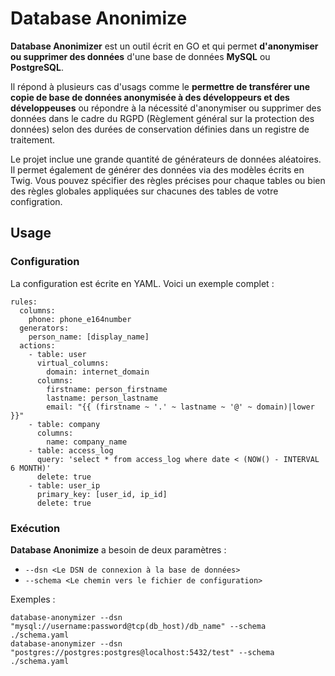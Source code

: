 Database Anonimize
==================

**Database Anonimizer** est un outil écrit en GO et qui permet **d'anonymiser ou supprimer des données** d'une base de données **MySQL** ou **PostgreSQL**.

Il répond à plusieurs cas d'usags comme le **permettre de transférer une copie de base de données anonymisée à des développeurs et des développeuses** ou répondre à la nécessité d'anonymiser ou supprimer des données dans le cadre du RGPD (Règlement général sur la protection des données) selon des durées de conservation définies dans un registre de traitement.

Le projet inclue une grande quantité de générateurs de données aléatoires. Il permet également de générer des données via des modèles écrits en Twig. Vous pouvez spécifier des règles précises pour chaque tables ou bien des règles globales appliquées sur chacunes des tables de votre configration.

## Usage

### Configuration

La configuration est écrite en YAML. Voici un exemple complet :

```
rules:
  columns:
    phone: phone_e164number
  generators:
    person_name: [display_name]
  actions:
    - table: user
      virtual_columns:
        domain: internet_domain
      columns:
        firstname: person_firstname
        lastname: person_lastname
        email: "{{ (firstname ~ '.' ~ lastname ~ '@' ~ domain)|lower }}"
    - table: company
      columns:
        name: company_name
    - table: access_log
      query: 'select * from access_log where date < (NOW() - INTERVAL 6 MONTH)'
      delete: true
    - table: user_ip
      primary_key: [user_id, ip_id]
      delete: true
```

### Exécution

**Database Anonimize** a besoin de deux paramètres :

- `--dsn <Le DSN de connexion à la base de données>`
- `--schema <Le chemin vers le fichier de configuration>`

Exemples :

```
database-anonymizer --dsn "mysql://username:password@tcp(db_host)/db_name" --schema ./schema.yaml
database-anonymizer --dsn "postgres://postgres:postgres@localhost:5432/test" --schema ./schema.yaml
```
